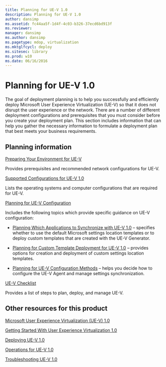 ```yaml
---
title: Planning for UE-V 1.0
description: Planning for UE-V 1.0
author: dansimp
ms.assetid: fc44aa5f-1d4f-4c03-b326-37ecd6bd913f
ms.reviewer: 
manager: dansimp
ms.author: dansimp
ms.pagetype: mdop, virtualization
ms.mktglfcycl: deploy
ms.sitesec: library
ms.prod: w10
ms.date: 06/16/2016
---
```



# Planning for UE-V 1.0


The goal of deployment planning is to help you successfully and efficiently deploy Microsoft User Experience Virtualization (UE-V) so that it does not disrupt the user experience or the network. There are a number of different deployment configurations and prerequisites that you must consider before you create your deployment plan. This section includes information that can help you gather the necessary information to formulate a deployment plan that best meets your business requirements.

## Planning information


[Preparing Your Environment for UE-V](preparing-your-environment-for-ue-v.md)

Provides prerequisites and recommended network configurations for UE-V.

[Supported Configurations for UE-V 1.0](supported-configurations-for-ue-v-10.md)

Lists the operating systems and computer configurations that are required for UE-V.

[Planning for UE-V Configuration](planning-for-ue-v-configuration.md)

Includes the following topics which provide specific guidance on UE-V configuration:

-   [Planning Which Applications to Synchronize with UE-V 1.0](planning-which-applications-to-synchronize-with-ue-v-10.md) – specifies whether to use the default Microsoft settings location templates or to deploy custom templates that are created with the UE-V Generator.

-   [Planning for Custom Template Deployment for UE-V 1.0](planning-for-custom-template-deployment-for-ue-v-10.md) – provides options for creation and deployment of custom settings location templates.

-   [Planning for UE-V Configuration Methods](planning-for-ue-v-configuration-methods.md) – helps you decide how to configure the UE-V Agent and manage settings synchronization.

[UE-V Checklist](ue-v-checklist.md)

Provides a list of steps to plan, deploy, and manage UE-V.

## Other resources for this product


[Microsoft User Experience Virtualization (UE-V) 1.0](index.md)

[Getting Started With User Experience Virtualization 1.0](getting-started-with-user-experience-virtualization-10.md)

[Deploying UE-V 1.0](deploying-ue-v-10.md)

[Operations for UE-V 1.0](operations-for-ue-v-10.md)

[Troubleshooting UE-V 1.0](troubleshooting-ue-v-10.md)

 

 





